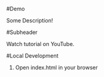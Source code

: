 #Demo

Some Description!

#Subheader

Watch tutorial on YouTube.

#Local Development

1. Open index.html in your browser